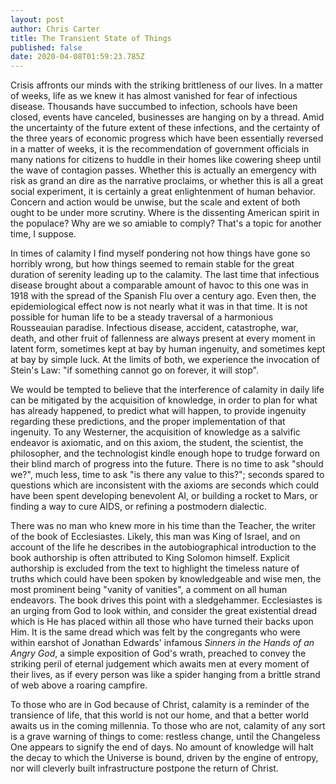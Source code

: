```yaml
---
layout: post
author: Chris Carter
title: The Transient State of Things
published: false
date: 2020-04-08T01:59:23.785Z
---
```

Crisis affronts our minds with the striking brittleness of our lives. In a matter of weeks, life as we knew it has almost vanished for fear of infectious disease. Thousands have succumbed to infection, schools have been closed, events have canceled, businesses are hanging on by a thread. Amid the uncertainty of the future extent of these infections, and the certainty of the three years of economic progress which have been essentially reversed in a matter of weeks, it is the recommendation of government officials in many nations for citizens to huddle in their homes like cowering sheep until the wave of contagion passes. Whether this is actually an emergency with risk as grand an dire as the narrative proclaims, or whether this is all a great social experiment, it is certainly a great enlightenment of human behavior. Concern and action would be unwise, but the scale and extent of both ought to be under more scrutiny. Where is the dissenting American spirit in the populace? Why are we so amiable to comply? That's a topic for another time, I suppose.

In times of calamity I find myself pondering not how things have gone so horribly wrong, but how things seemed to remain stable for the great duration of serenity leading up to the calamity. The last time that infectious disease brought about a comparable amount of havoc to this one was in 1918 with the spread of the Spanish Flu over a century ago. Even then, the epidemiological effect now is not nearly what it was in that time. It is not possible for human life to be a steady traversal of a harmonious Rousseauian paradise. Infectious disease, accident, catastrophe, war, death, and other fruit of fallenness are always present at every moment in latent form, sometimes kept at bay by human ingenuity, and sometimes kept at bay by simple luck. At the limits of both, we experience the invocation of Stein's Law: "if something cannot go on forever, it will stop".

We would be tempted to believe that the interference of calamity in daily life can be mitigated by the acquisition of knowledge, in order to plan for what has already happened, to predict what will happen, to provide ingenuity regarding these predictions, and the proper implementation of that ingenuity. To any Westerner, the acquisition of knowledge as a salvific endeavor is axiomatic, and on this axiom, the student, the scientist, the philosopher, and the technologist kindle enough hope to trudge forward on their blind march of progress into the future. There is no time to ask "should we?", much less, time to ask "is there any value to this?"; seconds spared to questions which are inconsistent with the axioms are seconds which could have been spent developing benevolent AI, or building a rocket to Mars, or finding a way to cure AIDS, or refining a postmodern dialectic.

There was no man who knew more in his time than the Teacher, the writer of the book of Ecclesiastes. Likely, this man was King of Israel, and on account of the life he describes in the autobiographical introduction to the book authorship is often attributed to King Solomon himself. Explicit authorship is excluded from the text to highlight the timeless nature of truths which could have been spoken by knowledgeable and wise men, the most prominent being "vanity of vanities", a comment on all human endeavors. The book drives this point with a sledgehammer. Ecclesiastes is an urging from God to look within, and consider the great existential dread which is He has placed within all those who have turned their backs upon Him. It is the same dread which was felt by the congregants who were within earshot of Jonathan Edwards' infamous *Sinners in the Hands of an Angry God*, a simple exposition of God's wrath, preached to convey the striking peril of eternal judgement which awaits men at every moment of their lives, as if every person was like a spider hanging from a brittle strand of web above a roaring campfire.

To those who are in God because of Christ, calamity is a reminder of the transience of life, that this world is not our home, and that a better world awaits us in the coming millennia. To those who are not, calamity of any sort is a grave warning of things to come: restless change, until the Changeless One appears to signify the end of days. No amount of knowledge will halt the decay to which the Universe is bound, driven by the engine of entropy, nor will cleverly built infrastructure postpone the return of Christ.